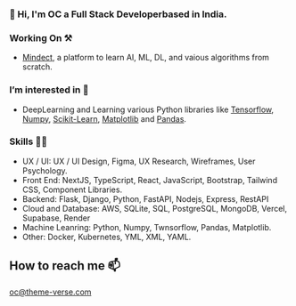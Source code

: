 ### 👋 Hi,  I'm OC a Full Stack Developerbased in India.

 
### Working On ⚒️  
 - [Mindect](https://mindect.vercel.app/), a platform to learn AI, ML, DL, and vaious algorithms from scratch. 
 
### I’m interested in 👀
- DeepLearning and Learning various Python libraries like [Tensorflow](https://www.tensorflow.org/), [Numpy](https://numpy.org/), [Scikit-Learn](https://scikit-learn.org/stable/), [Matplotlib](https://matplotlib.org/) and [Pandas](https://pandas.pydata.org/).

### Skills 💪🏻

- UX / UI: UX / UI Design, Figma, UX Research, Wireframes, User Psychology.
- Front End: NextJS, TypeScript, React, JavaScript, Bootstrap, Tailwind CSS, Component Libraries.
- Backend: Flask, Django, Python, FastAPI, Nodejs, Express, RestAPI
- Cloud and Database:  AWS, SQLite, SQL, PostgreSQL, MongoDB, Vercel, Supabase, Render
- Machine Leanring: Python, Numpy, Twnsorflow, Pandas, Matplotlib.
- Other: Docker, Kubernetes, YML, XML, YAML. 

##  How to reach me 📫
oc@theme-verse.com

<!---
Gitstar-OC/Gitstar-OC is a ✨ special ✨ repository because its `README.md` (this file) appears on your GitHub profile.
You can click the Preview link to take a look at your changes.
--->
